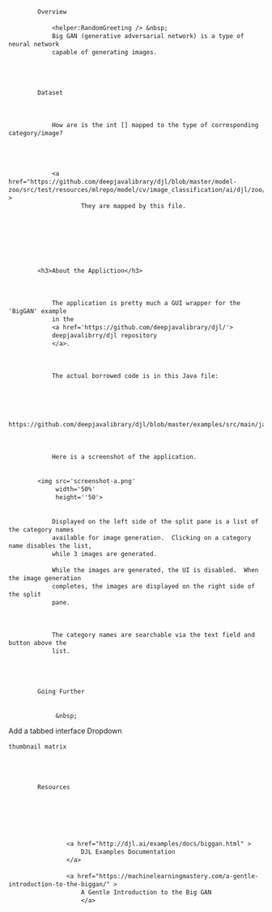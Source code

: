 
            Overview
            		
                <helper:RandomGreeting /> &nbsp;
                Big GAN (generative adversarial network) is a type of  neural network
                capable of generating images.
      
        


            Dataset
            
     		
                
                How are is the int [] mapped to the type of corresponding category/image?
        
            
        
                
                <a href="https://github.com/deepjavalibrary/djl/blob/master/model-zoo/src/test/resources/mlrepo/model/cv/image_classification/ai/djl/zoo/synset_imagenet.txt" >
                        They are mapped by this file.
                      
           



       

            <h3>About the Appliction</h3>
            
            		
                
                The application is pretty much a GUI wrapper for the 'BigGAN' example 
                in the 
                <a href='https://github.com/deepjavalibrary/djl/'>
                deepjavalibrry/djl repository
                </a>.
           
            
         
                The actual borrowed code is in this Java file:
                
                
                
              
                    https://github.com/deepjavalibrary/djl/blob/master/examples/src/main/java/ai/djl/examples/inference/BigGAN.java
                

          
                Here is a screenshot of the application.
            
            
            <img src='screenshot-a.png'
                 width='50%'
                 height=''50'>
            
          
                Displayed on the left side of the split pane is a list of the category names
                available for image generation.  Clicking on a category name disables the list,
                while 3 images are generated.
            
                While the images are generated, the UI is disabled.  When the image generation 
                completes, the images are displayed on the right side of the split
                pane.
          
            
         
                The category names are searchable via the text field and button above the 
                list.
           
        
              

            Going Further
            
           		
                 &nbsp;
                
                 
          
Add a tabbed interface
    Dropdown
    
    thumbnail matrix             
            

             
        
            Resources
            
            		
                
           
            
          
                    <a href="http://djl.ai/examples/docs/biggan.html" >
                        DJL Examples Documentation
                    </a>
               
                    <a href="https://machinelearningmastery.com/a-gentle-introduction-to-the-biggan/" >
                        A Gentle Introduction to the Big GAN
                        </a>
                


                
                                
            
      

